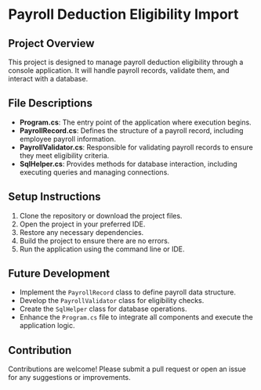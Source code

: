 # Payroll Deduction Eligibility Import

## Project Overview
This project is designed to manage payroll deduction eligibility through a console application. It will handle payroll records, validate them, and interact with a database.

## File Descriptions
- **Program.cs**: The entry point of the application where execution begins.
- **PayrollRecord.cs**: Defines the structure of a payroll record, including employee payroll information.
- **PayrollValidator.cs**: Responsible for validating payroll records to ensure they meet eligibility criteria.
- **SqlHelper.cs**: Provides methods for database interaction, including executing queries and managing connections.

## Setup Instructions
1. Clone the repository or download the project files.
2. Open the project in your preferred IDE.
3. Restore any necessary dependencies.
4. Build the project to ensure there are no errors.
5. Run the application using the command line or IDE.

## Future Development
- Implement the `PayrollRecord` class to define payroll data structure.
- Develop the `PayrollValidator` class for eligibility checks.
- Create the `SqlHelper` class for database operations.
- Enhance the `Program.cs` file to integrate all components and execute the application logic.

## Contribution
Contributions are welcome! Please submit a pull request or open an issue for any suggestions or improvements.